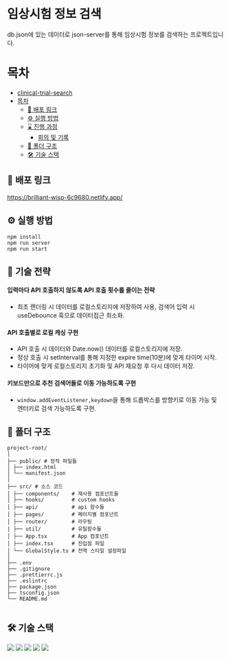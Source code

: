 # 임상시험 정보 검색

db.json에 있는 데이터로 json-server를 통해 임상시험 정보를 검색하는 프로젝트입니다.

# 목차

- [clinical-trial-search](#clinical-trial-search)
- [목차](#목차)
  - [🔗 배포 링크](#-배포-링크)
  - [⚙️ 실행 방법](#️-실행-방법)
  - [⌛ 진행 과정](#-진행-과정)
    - [회의 및 기록](#회의-및-기록)
  - [📂 폴더 구조](#-폴더-구조)
  - [🛠️ 기술 스택](#️-기술-스택)

## 🔗 배포 링크

https://brilliant-wisp-6c9680.netlify.app/

## ⚙️ 실행 방법

```
npm install
npm run server
npm run start
```

## 🧰 기술 전략

#### 입력마다 API 호출하지 않도록 API 호출 횟수를 줄이는 전략

- 최초 랜더링 시 데이터를 로컬스토리지에 저장하여 사용, 검색어 입력 시 useDebounce 훅으로 데이터접근 최소화.

#### API 호출별로 로컬 캐싱 구현

- API 호출 시 데이터와 Date.now() 데이터를 로컬스토리지에 저장.
- 정상 호출 시 setInterval를 통해 지정한 expire time(10분)에 맞게 타이머 시작.
- 타이머에 맞게 로컬스토리지 초기화 및 API 재요청 후 다시 데이터 저장.

#### 키보드만으로 추천 검색어들로 이동 가능하도록 구현

- `window.addEventListener,keydown`을 통해 드롭박스를 방향키로 이동 가능 및 엔터키로 검색 가능하도록 구현.

## 📂 폴더 구조

```
project-root/
│
├── public/ # 정적 파일들
│ ├── index.html
│ └── manifest.json
│
├── src/ # 소스 코드
│ ├── components/    # 재사용 컴포넌트들
│ ├── hooks/         # custom hooks
│ ├── api/           # api 함수들
│ ├── pages/         # 페이지별 컴포넌트
│ ├── router/        # 라우팅
| ├── util/          # 유틸함수들
│ ├── App.tsx        # App 컴포넌트
│ ├── index.tsx      # 진입점 파일
│ └── GlobalStyle.ts # 전역 스타일 설정파일
│
├── .env
├── .gitignore
├── .prettierrc.js
├── .eslintrc
├── package.json
├── tsconfig.json
└── README.md


```

## 🛠️ 기술 스택

<img src="https://img.shields.io/badge/Typescript-blue?style=square"/> 
<img src="https://img.shields.io/badge/React-61DAFB?style=flat-square&logo=React&logoColor=white"/> 
<img src="https://img.shields.io/badge/styledcomponents-DB7093?style=flat-square&logo=styled-components&logoColor=white"/> <img src="https://img.shields.io/badge/GitHub-181717?style=flat-square&logo=GitHub&logoColor=white"/>
<img src="https://img.shields.io/badge/git-F05032?style=flat&logo=git&logoColor=white">
